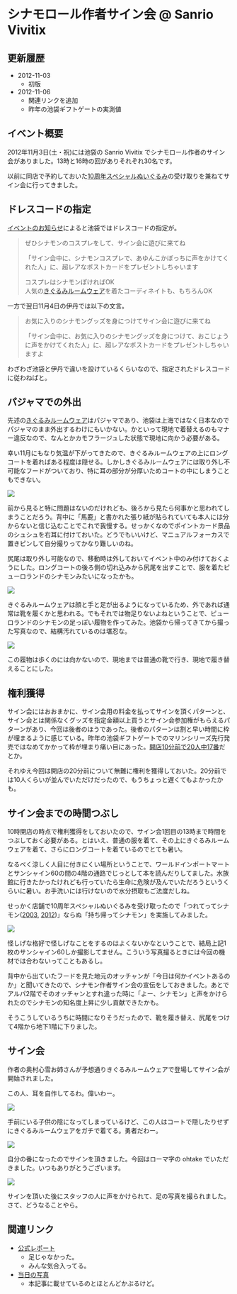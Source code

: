 # シナモロール作者サイン会 @ Sanrio Vivitix

## 更新履歴

* 2012-11-03
  * 初版
* 2012-11-06
  * 関連リンクを追加
  * 昨年の池袋ギフトゲートの実測値

## イベント概要

2012年11月3日(土・祝)には池袋の Sanrio Vivitix でシナモロール作者のサイン会がありました。13時と16時の回がありそれぞれ30名です。

以前に同店で予約しておいた[10周年スペシャルぬいぐるみ](http://ameblo.jp/cinnamon-staff/entry-11371730157.html)の受け取りを兼ねてサイン会に行ってきました。

## ドレスコードの指定

[イベントのお知らせ](http://ameblo.jp/cinnamon-staff/entry-11387461918.html)によると池袋ではドレスコードの指定が。

> ぜひシナモンのコスプレをして、サイン会に遊びに来てね
>
> 「サイン会中に、シナモンコスプレで、あゆんこかぼっちに声をかけてくれた人」に、超レアなポストカードをプレゼントしちゃいます
>
> コスプレはシナモンぽければOK  
> 人気の[きぐるみルームウェア](http://www.sanrio.co.jp/goods/201210/cn_dreamy/cn_dreamy.html)を着たコーディネイトも、もちろんOK

一方で翌日11月4日の伊丹では以下の文言。

> お気に入りのシナモングッズを身につけてサイン会に遊びに来てね
>
> 「サイン会中に、お気に入りのシナモングッズを身につけて、おこじょうに声をかけてくれた人」に、超レアなポストカードをプレゼントしちゃいますよ

わざわざ池袋と伊丹で違いを設けているくらいなので、指定されたドレスコードに従わねばと。

## パジャマでの外出

先述の[きぐるみルームウェア](http://www.sanrio.co.jp/goods/201210/cn_dreamy/cn_dreamy.html)はパジャマであり、池袋は上海ではなく日本なのでパジャマのまま外出するわけにもいかない。かといって現地で着替えるのもマナー違反なので、なんとかカモフラージュした状態で現地に向かう必要がある。

幸い11月にもなり気温が下がってきたので、きぐるみルームウェアの上にロングコートを着ればある程度は隠せる。しかしきぐるみルームウェアには取り外し不可能なフードがついており、特に耳の部分が分厚いためコートの中にしまうこともできない。

[![](https://lh4.googleusercontent.com/-BTKtFBcbDTk/UJTY0pTV9oI/AAAAAAAAED0/Hj7_xyEs_g8/s480/5D3B3004%2520%25281440x960%2529.jpg)](https://picasaweb.google.com/lh/photo/KveAQZ-1y1Omm8d69YWMYtMTjNZETYmyPJy0liipFm0?feat=embedwebsite)

前から見ると特に問題はないのだけれども、後ろから見たら何事かと思われてしまうことだろう。背中に「馬鹿」と書かれた張り紙が貼られていても本人には分からないと信じ込むことでこれで我慢する。せっかくなのでポイントカード景品のシュシュを右耳に付けておいた。どうでもいいけど、マニュアルフォーカスで置きピンして自分撮りってかなり難しいのね。

尻尾は取り外し可能なので、移動時は外しておいてイベント中のみ付けておくようにした。ロングコートの後ろ側の切れ込みから尻尾を出すことで、服を着たピューロランドのシナモンみたいになったかも。

[![](https://lh3.googleusercontent.com/-omv5vByfynQ/UJTY1RqlG6I/AAAAAAAAEEI/8i9lbdENX8s/s480/5D3B3026%2520%25281440x960%2529.jpg)](https://picasaweb.google.com/lh/photo/5dx3tM3hVsTQhYWDtGoTEtMTjNZETYmyPJy0liipFm0?feat=embedwebsite)

きぐるみルームウェアは顔と手と足が出るようになっているため、外であれば通常は靴を履くかと思われる。でもそれでは物足りないよねということで、ピューロランドのシナモンの足っぽい履物を作ってみた。池袋から帰ってきてから撮った写真なので、結構汚れているのは堪忍な。

[![](https://lh6.googleusercontent.com/-gQOPqse-BUk/UJTY0gdfDwI/AAAAAAAAED4/6e5w5SEybUU/s480/5D3B2994%2520%25281440x960%2529.jpg)](https://picasaweb.google.com/lh/photo/bDZRDEZrVdH5vXWcwGzSMNMTjNZETYmyPJy0liipFm0?feat=embedwebsite)

この履物は歩くのには向かないので、現地までは普通の靴で行き、現地で履き替えることにした。

## 権利獲得

サイン会にはおおまかに、サイン会用の料金を払ってサインを頂くパターンと、サイン会とは関係なくグッズを指定金額以上買うとサイン会参加権がもらえるパターンがあり、今回は後者のほうであった。後者のパターンは割と早い時間に枠が埋まるように感じている。昨年の池袋ギフトゲートでのマリンシリーズ先行発売ではなめてかかって枠が埋まり痛い目にあった。[開店10分前で20人中17番](http://xxequationxx.jugem.jp/?eid=90)だとか。

それゆえ今回は開店の20分前について無難に権利を獲得しておいた。20分前では10人くらいが並んでいただけだったので、もうちょっと遅くてもよかったかも。

## サイン会までの時間つぶし

10時開店の時点で権利獲得をしておいたので、サイン会1回目の13時まで時間をつぶしておく必要がある。とはいえ、普通の服を着て、その上にきぐるみルームウェアを着て、さらにロングコートを着ているのでとても暑い。

なるべく涼しく人目に付きにくい場所ということで、ワールドインポートマートとサンシャイン60の間の4階の通路でじっとして本を読んだりしてました。水族館に行きたかったけれども行っていたら生命に危険が及んでいただろうというくらいに暑い。お手洗いには行けないので水分摂取もご法度だしね。

せっかく店舗で10周年スペシャルぬいぐるみを受け取ったので「つれてってシナモン([2003](http://www.sanrio.co.jp/corporate/release/detail/270), [2012](http://www.sanrio.co.jp/corporate/release/detail/413))」ならぬ「持ち帰ってシナモン」を実施してみました。

[![](https://lh4.googleusercontent.com/-XB3rFxs0dRQ/UJTYxx6I4vI/AAAAAAAAEEg/9U4Bkzl_slw/s480/5D3B2969%2520%2528960x1440%2529.jpg)](https://picasaweb.google.com/lh/photo/sykro-l86NqCTz0v_KwM_NMTjNZETYmyPJy0liipFm0?feat=embedwebsite)

怪しげな格好で怪しげなことをするのはよくないかなということで、結局上記1枚のサンシャイン60しか撮影してません。こういう写真撮るときには今回の機材では合わないってこともあるし。

背中から出ていたフードを見た地元のオッチャンが「今日は何かイベントあるのか」と聞いてきたので、シナモン作者サイン会の宣伝をしておきました。あとでアルパ2階でそのオッチャンとすれ違った時に「よー、シナモン」と声をかけられたのでシナモンの知名度上昇に少し貢献できたかも。

そうこうしているうちに時間になりそうだったので、靴を履き替え、尻尾をつけて4階から地下1階に下りました。

## サイン会

作者の奥村心雪お姉さんが予想通りきぐるみルームウェアで登場してサイン会が開始されました。

この人、耳を自作してるわ。偉いわー。

[![](https://lh5.googleusercontent.com/-CEOyLt4gNUo/UJTYx8xx3OI/AAAAAAAAEEg/ugGC9UHgSC0/s480/5D3B2970%2520%25281440x960%2529.jpg)](https://picasaweb.google.com/lh/photo/aPLkO-t6ubSs__3Xa4bSatMTjNZETYmyPJy0liipFm0?feat=embedwebsite)

手前にいる子供の陰になってしまっているけど、この人はコートで隠したりせずにきぐるみルームウェアをガチで着てる。勇者だわー。

[![](https://lh3.googleusercontent.com/-nY6l0wnODNk/UJTYyj3UMQI/AAAAAAAAEEg/yyEj_ceYM1Y/s480/5D3B2978%2520%25281440x960%2529.jpg)](https://picasaweb.google.com/lh/photo/nS_Wva1s5GG5x4YNu-4ydtMTjNZETYmyPJy0liipFm0?feat=embedwebsite)

自分の番になったのでサインを頂きました。今回はローマ字の ohtake でいただきました。いつもありがとうございます。

[![](https://lh4.googleusercontent.com/-5KoK0DFtAfM/UJTYz51A7gI/AAAAAAAAEEg/NeQVOh-0h-s/s480/5D3B2987%2520%2528960x1440%2529.jpg)](https://picasaweb.google.com/lh/photo/TpbW3Twgt4Nemwd8tOxrn9MTjNZETYmyPJy0liipFm0?feat=embedwebsite)

サインを頂いた後にスタッフの人に声をかけられて、足の写真を撮られました。さて、どうなることやら。

## 関連リンク

* [公式レポート](http://ameblo.jp/cinnamon-staff/entry-11396940556.html)
  * 足じゃなかった。
  * みんな気合入ってる。
* [当日の写真](https://picasaweb.google.com/103687453618299008868/20121103Ikebukuro_Vivitix?authuser=0&noredirect=1)
  * 本記事に載せているのとほとんどかぶるけど。
